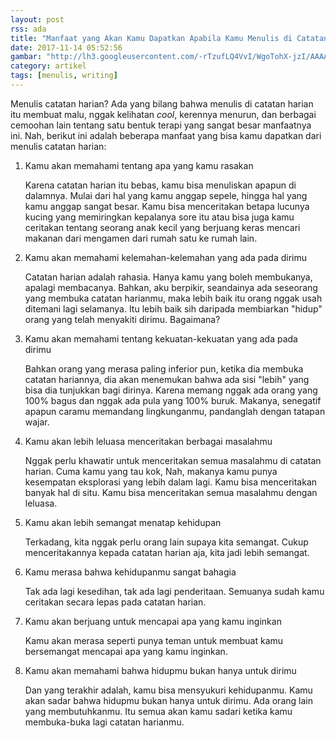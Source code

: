 ```yaml
---
layout: post
rss: ada
title: "Manfaat yang Akan Kamu Dapatkan Apabila Kamu Menulis di Catatan Harian"
date: 2017-11-14 05:52:56
gambar: "http://lh3.googleusercontent.com/-rTzufLQ4VvI/WgoTohX-jzI/AAAAAAAACsM/_kgGBSlp-mM_zUK3seC7FtUhaEapBOv-wCLcBGAs/s900/ratu-victoria-diary.jpg"
category: artikel
tags: [menulis, writing]
---
```


Menulis catatan harian? Ada yang bilang bahwa menulis di catatan harian itu membuat malu, nggak kelihatan _cool_, kerennya menurun, dan berbagai cemoohan lain tentang satu bentuk terapi yang sangat besar manfaatnya ini. Nah, berikut ini adalah beberapa manfaat yang bisa kamu dapatkan dari menulis catatan harian:

1. Kamu akan memahami tentang apa yang kamu rasakan

    Karena catatan harian itu bebas, kamu bisa menuliskan apapun di dalamnya. Mulai dari hal yang kamu anggap sepele, hingga hal yang kamu anggap sangat besar. Kamu bisa menceritakan betapa lucunya kucing yang memiringkan kepalanya sore itu atau bisa juga kamu ceritakan tentang seorang anak kecil yang berjuang keras mencari makanan dari mengamen dari rumah satu ke rumah lain.

2. Kamu akan memahami kelemahan-kelemahan yang ada pada dirimu

    Catatan harian adalah rahasia. Hanya kamu yang boleh membukanya, apalagi membacanya. Bahkan, aku berpikir, seandainya ada seseorang yang membuka catatan harianmu, maka lebih baik itu orang nggak usah ditemani lagi selamanya. Itu lebih baik sih daripada membiarkan "hidup" orang yang telah menyakiti dirimu. Bagaimana?

3. Kamu akan memahami tentang kekuatan-kekuatan yang ada pada dirimu

    Bahkan orang yang merasa paling inferior pun, ketika dia membuka catatan hariannya, dia akan menemukan bahwa ada sisi "lebih" yang bisa dia tunjukkan bagi dirinya. Karena memang nggak ada orang yang 100% bagus dan nggak ada pula yang 100% buruk. Makanya, senegatif apapun caramu memandang lingkunganmu, pandanglah dengan tatapan wajar.

4. Kamu akan lebih leluasa menceritakan berbagai masalahmu

    Nggak perlu khawatir untuk menceritakan semua masalahmu di catatan harian. Cuma kamu yang tau kok, Nah, makanya kamu punya kesempatan eksplorasi yang lebih dalam lagi. Kamu bisa menceritakan banyak hal di situ. Kamu bisa menceritakan semua masalahmu dengan leluasa.

5. Kamu akan lebih semangat menatap kehidupan

    Terkadang, kita nggak perlu orang lain supaya kita semangat. Cukup menceritakannya kepada catatan harian aja, kita jadi lebih semangat.

6. Kamu merasa bahwa kehidupanmu sangat bahagia

    Tak ada lagi kesedihan, tak ada lagi penderitaan. Semuanya sudah kamu ceritakan secara lepas pada catatan harian.

7. Kamu akan berjuang untuk mencapai apa yang kamu inginkan

    Kamu akan merasa seperti punya teman untuk membuat kamu bersemangat mencapai apa yang kamu inginkan.

8. Kamu akan memahami bahwa hidupmu bukan hanya untuk dirimu

    Dan yang terakhir adalah, kamu bisa mensyukuri kehidupanmu. Kamu akan sadar bahwa hidupmu bukan hanya untuk dirimu. Ada orang lain yang membutuhkanmu. Itu semua akan kamu sadari ketika kamu membuka-buka lagi catatan harianmu.